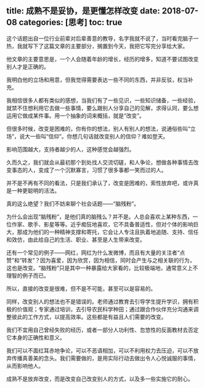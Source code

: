 title: 成熟不是妥协，是更懂怎样改变
date: 2018-07-08
categories: [思考]
toc: true
---

这个话题出自一位行业前辈对后辈善意的教导，名字我就不说了，当时看完脑子一热，我就写下了这篇文章的主要部分，搁置到今天，我把它写完分享给大家。

他文章的主要意思是，一个人会随着年龄的增长，经历的增多，知道不要试图改变别人才是正确的。

我明白他的立场和用意，但我觉得需要表达一些不同的东西，并非反驳，权当补充。

我相信很多人都有类似的感想，当我们有了一些见识，一些知识储备，一些经验，就禁不住想利用它去做一些事情，要么跟别人分享自己的见解，求得认同，要么想运用它做成某件事。用一个抽象的词来概括，就是“改变”。

但很多时候，改变是困难的，你有你的想法，别人有别人的想法，说通俗些叫“立场”，说大一些叫“信仰”。你想几句话就改变别人的信仰？难如登天。

影响范围越大，支持者越少的人，这种感觉会越强烈。

久而久之，我们就会从最初那个到处找人交流切磋，和人争论，想做各种事情去改变事态的人，变成了一个沉默寡言，习惯了很多事都一笑而过的人。

并不是不再有不同的看法，只是我们承认了，改变是困难的，索性放弃吧，或许真是一种更聪明的活法。

真的这么绝望？我们不妨来聊个社会话题——“脑残粉”。

为什么会出现“脑残粉”，是他们真的脑残么？并不是。人总会喜欢上某种东西，一位作家、歌手、影星等等。近乎痴狂地喜欢，它不具备普适性，但对个体的影响巨大，那成为他们的一种精神支撑和寄托，它会让人专注且执着地追随、支持、信任和效仿，由此给自己的生活、职业、甚至是人生带来改变。

还有一个常见的例子——网红，网红为什么发微博，而且有大量的关注者“点赞”和“转发”？因为喜爱，因为欣赏，因为相信，同时会产生与之相关联的行为，这也是改变。“脑残粉”只是其中一种暴露给大家看的，比较极端地，通常意义上不理智的例子而已。

所以，直接的改变是很难，但不是不可能，甚至可以是容易的。

同样，改变别人的想法也不是错误的。老师通过教育去引导学生提升学识，拥有积极的价值观；专家通过培训，去引导农民科学种田；通过跟合作伙伴充分沟通来调整彼此的工作方式，以提高效率。这些都是有益且人们需要的改变。

我们不宜用自己曾经失败的经历，或者一部分人功利性、忽悠性的反面教材去否定它本身的正确性和意义。

我们可以不面红耳赤地争论，可以不恶语相加，可以不利用权力去压迫，可以不放弃传播真善美的念头。我们需要做的，是用实际行动去做出令人心悦诚服的事情，从而影响他人。

成熟不是放弃改变，而是改变自己改变别人的方式，以及多一些实施它的耐心。​​​​







